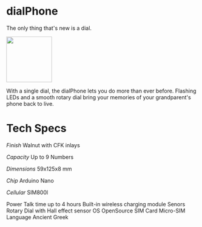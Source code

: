 # dialPhone

The only thing that's new is a dial.

<img src="https://cloud.githubusercontent.com/assets/16843704/12523195/86a453e2-c155-11e5-8f83-63dc81ee2dfc.jpg" width="120">

With a single dial, the dialPhone lets you do more than ever before. Flashing LEDs and a smooth rotary dial bring your memories of your grandparent's phone back to live.

# Tech Specs

*Finish*      Walnut with CFK inlays

*Capacity*    Up to 9 Numbers

*Dimensions*  59x125x8 mm

*Chip*        Arduino Nano

*Cellular*    SIM800l

Power       Talk time up to 4 hours
            Built-in wireless charging module
Senors      Rotary Dial with Hall effect sensor
OS          OpenSource
SIM Card    Micro-SIM
Language    Ancient Greek
